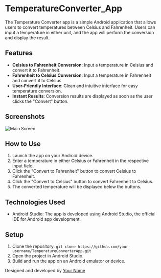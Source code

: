 # TemperatureConverter_App

The Temperature Converter app is a simple Android application that allows users to convert temperatures between Celsius and Fahrenheit. Users can input a temperature in either unit, and the app will perform the conversion and display the result.

## Features

- **Celsius to Fahrenheit Conversion**: Input a temperature in Celsius and convert it to Fahrenheit.
- **Fahrenheit to Celsius Conversion**: Input a temperature in Fahrenheit and convert it to Celsius.
- **User-Friendly Interface**: Clean and intuitive interface for easy temperature conversion.
- **Instant Results**: Conversion results are displayed as soon as the user clicks the "Convert" button.

## Screenshots

![Main Screen](screenshots/main_screen.png)

## How to Use

1. Launch the app on your Android device.
2. Enter a temperature in either Celsius or Fahrenheit in the respective input field.
3. Click the "Convert to Fahrenheit" button to convert Celsius to Fahrenheit.
4. Click the "Convert to Celsius" button to convert Fahrenheit to Celsius.
5. The converted temperature will be displayed below the buttons.

## Technologies Used

- Android Studio: The app is developed using Android Studio, the official IDE for Android app development.

## Setup

1. Clone the repository: `git clone https://github.com/your-username/TemperatureConverterApp.git`
2. Open the project in Android Studio.
3. Build and run the app on an Android emulator or device.


Designed and developed by [Your Name](https://github.com/your-username)
